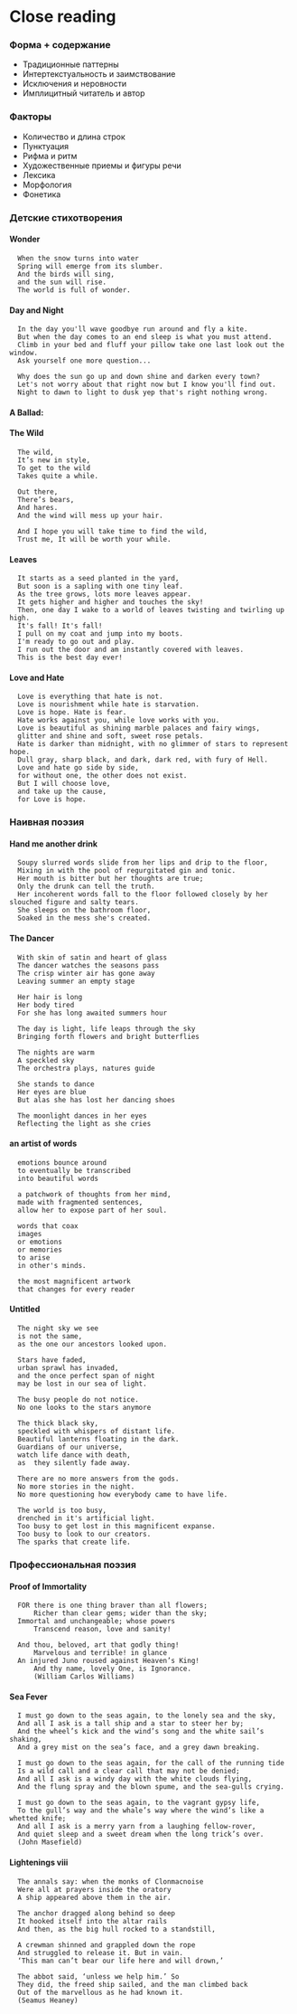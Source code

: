 # Close reading

### Форма + содержание

* Традиционные паттерны 
* Интертекстуальность и заимствование
* Исключения и неровности
* Имплицитный читатель и автор

### Факторы
  * Количество и длина строк
  * Пунктуация
  * Рифма и ритм
  * Художественные приемы и фигуры речи
  * Лексика
  * Морфология
  * Фонетика
  
### Детские стихотворения

#### Wonder
      When the snow turns into water
      Spring will emerge from its slumber.
      And the birds will sing,
      and the sun will rise.
      The world is full of wonder.
#### Day and Night
      In the day you'll wave goodbye run around and fly a kite.
      But when the day comes to an end sleep is what you must attend.
      Climb in your bed and fluff your pillow take one last look out the window.
      Ask yourself one more question...

      Why does the sun go up and down shine and darken every town?
      Let's not worry about that right now but I know you'll find out.
      Night to dawn to light to dusk yep that's right nothing wrong.
#### A Ballad:
#### The Wild
      The wild,
      It’s new in style,
      To get to the wild 
      Takes quite a while.

      Out there,
      There’s bears,
      And hares.
      And the wind will mess up your hair.

      And I hope you will take time to find the wild,
      Trust me, It will be worth your while.
#### Leaves
      It starts as a seed planted in the yard,
      But soon is a sapling with one tiny leaf.
      As the tree grows, lots more leaves appear.
      It gets higher and higher and touches the sky!
      Then, one day I wake to a world of leaves twisting and twirling up high.
      It's fall! It's fall!
      I pull on my coat and jump into my boots.
      I'm ready to go out and play.
      I run out the door and am instantly covered with leaves.
      This is the best day ever!
#### Love and Hate
      Love is everything that hate is not.
      Love is nourishment while hate is starvation.
      Love is hope. Hate is fear.
      Hate works against you, while love works with you.
      Love is beautiful as shining marble palaces and fairy wings,
      glitter and shine and soft, sweet rose petals.
      Hate is darker than midnight, with no glimmer of stars to represent hope.
      Dull gray, sharp black, and dark, dark red, with fury of Hell.
      Love and hate go side by side,
      for without one, the other does not exist.
      But I will choose love,
      and take up the cause,
      for Love is hope.
 
 ### Наивная поэзия
 
 #### Hand me another drink
      Soupy slurred words slide from her lips and drip to the floor,
      Mixing in with the pool of regurgitated gin and tonic.
      Her mouth is bitter but her thoughts are true;
      Only the drunk can tell the truth.
      Her incoherent words fall to the floor followed closely by her slouched figure and salty tears.
      She sleeps on the bathroom floor,
      Soaked in the mess she's created.
 #### The Dancer
      With skin of satin and heart of glass 
      The dancer watches the seasons pass
      The crisp winter air has gone away
      Leaving summer an empty stage

      Her hair is long 
      Her body tired
      For she has long awaited summers hour

      The day is light, life leaps through the sky
      Bringing forth flowers and bright butterflies

      The nights are warm 
      A speckled sky
      The orchestra plays, natures guide

      She stands to dance
      Her eyes are blue
      But alas she has lost her dancing shoes 

      The moonlight dances in her eyes
      Reflecting the light as she cries
#### an artist of words
      emotions bounce around
      to eventually be transcribed 
      into beautiful words

      a patchwork of thoughts from her mind, 
      made with fragmented sentences, 
      allow her to expose part of her soul.

      words that coax
      images 
      or emotions
      or memories
      to arise
      in other's minds.

      the most magnificent artwork
      that changes for every reader
#### Untitled
      The night sky we see
      is not the same,
      as the one our ancestors looked upon.

      Stars have faded,
      urban sprawl has invaded,
      and the once perfect span of night
      may be lost in our sea of light.

      The busy people do not notice.
      No one looks to the stars anymore

      The thick black sky,
      speckled with whispers of distant life.
      Beautiful lanterns floating in the dark.
      Guardians of our universe, 
      watch life dance with death,
      as  they silently fade away.

      There are no more answers from the gods.
      No more stories in the night.
      No more questioning how everybody came to have life.

      The world is too busy,
      drenched in it's artificial light.
      Too busy to get lost in this magnificent expanse.
      Too busy to look to our creators.
      The sparks that create life.
 
### Профессиональная поэзия
 
#### Proof of Immortality
      FOR there is one thing braver than all flowers;	
          Richer than clear gems; wider than the sky;	
      Immortal and unchangeable; whose powers	
          Transcend reason, love and sanity!	

      And thou, beloved, art that godly thing!	        
          Marvelous and terrible! in glance	
      An injured Juno roused against Heaven’s King!	
          And thy name, lovely One, is Ignorance.	
          (William Carlos Williams)
#### Sea Fever
      I must go down to the seas again, to the lonely sea and the sky,
      And all I ask is a tall ship and a star to steer her by;
      And the wheel’s kick and the wind’s song and the white sail’s shaking,
      And a grey mist on the sea’s face, and a grey dawn breaking.

      I must go down to the seas again, for the call of the running tide
      Is a wild call and a clear call that may not be denied; 
      And all I ask is a windy day with the white clouds flying,
      And the flung spray and the blown spume, and the sea-gulls crying.

      I must go down to the seas again, to the vagrant gypsy life,
      To the gull’s way and the whale’s way where the wind’s like a whetted knife;
      And all I ask is a merry yarn from a laughing fellow-rover,
      And quiet sleep and a sweet dream when the long trick’s over.
      (John Masefield)
#### Lightenings viii
      The annals say: when the monks of Clonmacnoise
      Were all at prayers inside the oratory
      A ship appeared above them in the air.

      The anchor dragged along behind so deep
      It hooked itself into the altar rails
      And then, as the big hull rocked to a standstill,

      A crewman shinned and grappled down the rope
      And struggled to release it. But in vain.
      ‘This man can’t bear our life here and will drown,’

      The abbot said, ‘unless we help him.’ So
      They did, the freed ship sailed, and the man climbed back
      Out of the marvellous as he had known it.
      (Seamus Heaney)
      
